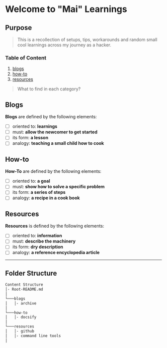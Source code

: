 # Welcome to "Mai" Learnings

## Purpose

> This is a recollection of setups, tips, workarounds
> and random small cool learnings across my journey
> as a hacker.

### Table of Content

1. [blogs](./docs/blogs/README.md)
2. [how-to](./docs/how-to/README.md)
3. [resources](./docs/resources/README.md)

> What to find in each category?

## Blogs <a name="blogs"></a>

**Blogs** are defined by the following elements:

- [ ] oriented to: **learnings**
- [ ] must: **allow the newcomer to get started**
- [ ] its form: **a lesson**
- [ ] analogy: **teaching a small child how to cook**

<!-- ### Sub paragraph <a name="explain"></a>
This is a sub paragraph, formatted in heading 3 style -->

## How-to <a name="howto"></a>

**How-To** are defined by the following elements:

- [ ] oriented to: **a goal**
- [ ] must: **show how to solve a specific problem**
- [ ] its form: **a series of steps**
- [ ] analogy: **a recipe in a cook book**

<!-- ### Sub paragraph <a name="explain"></a>
This is a sub paragraph, formatted in heading 3 style -->

## Resources <a name="resources"></a>

**Resources** is defined by the following elements:

- [ ] oriented to: **information**
- [ ] must: **describe the machinery**
- [ ] its form: **dry description**
- [ ] analogy: **a reference encyclopedia article**

<!-- ### Sub paragraph <a name="explain"></a>
This is a sub paragraph, formatted in heading 3 style -->

---

## Folder Structure

```markdown
Content Structure
│- Root-README.md  
│
└───blogs
│   │- archive
│
└───how-to
│   │- docsify
│   
└───resources
│   │- github
│   │- command line tools
│
```
